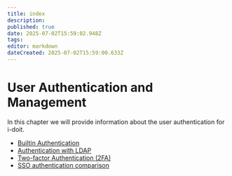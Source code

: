 ```yaml
---
title: index
description: 
published: true
date: 2025-07-02T15:59:02.948Z
tags: 
editor: markdown
dateCreated: 2025-07-02T15:59:00.633Z
---
```


# User Authentication and Management

In this chapter we will provide information about the user authentication for i-doit.

-   [Builtin Authentication](./builtin-authentication/index.md)
-   [Authentication with LDAP](./ldap-directory/index.md)
-   [Two-factor Authentication (2FA)](./2fa/index.md)
-   [SSO authentication comparison](./sso-comparison/index.md)
